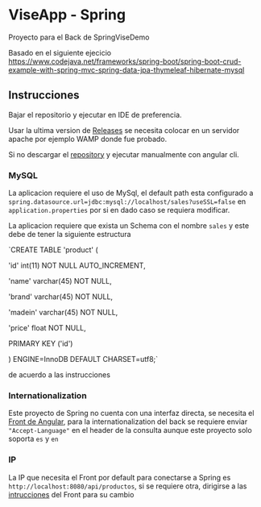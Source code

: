 # ViseApp - Spring

Proyecto para el Back de SpringViseDemo

Basado en el siguiente ejecicio https://www.codejava.net/frameworks/spring-boot/spring-boot-crud-example-with-spring-mvc-spring-data-jpa-thymeleaf-hibernate-mysql

## Instrucciones

Bajar el repositorio y ejecutar en IDE de preferencia.

Usar la ultima version de [Releases](https://github.com/Alan-Horta/AngularViseDemo/releases/tag/test) se necesita colocar en un servidor apache por ejemplo WAMP donde fue probado.

Si no descargar el [repository](https://github.com/Alan-Horta/AngularViseDemo) y ejecutar manualmente con angular cli.

### MySQL

La aplicacion requiere el uso de MySql, el default path esta configurado a `spring.datasource.url=jdbc:mysql://localhost/sales?useSSL=false` en `application.properties` por si en dado caso se requiera modificar.

La aplicacion requiere que exista un Schema con el nombre `sales` y este debe de tener la siguiente estructura 

`CREATE TABLE 'product' (

  'id' int(11) NOT NULL AUTO_INCREMENT,
  
  'name' varchar(45) NOT NULL,
  
  'brand' varchar(45) NOT NULL,
  
  'madein' varchar(45) NOT NULL,
  
  'price' float NOT NULL,
  
  PRIMARY KEY ('id')
  
) ENGINE=InnoDB DEFAULT CHARSET=utf8;`

de acuerdo a las instrucciones

### Internationalization

Este proyecto de Spring no cuenta con una interfaz directa, se necesita el [Front de Angular](https://github.com/Alan-Horta/AngularViseDemo/releases/tag/test), para la internationalization del back se requiere enviar `"Accept-Language"` en el header de la consulta aunque este proyecto solo soporta `es` y `en`

### IP

La IP que necesita el Front por default para conectarse a Spring es `http://localhost:8080/api/productos`, si se requiere otra, dirigirse a las [intrucciones](https://github.com/Alan-Horta/AngularViseDemo) del Front para su cambio

